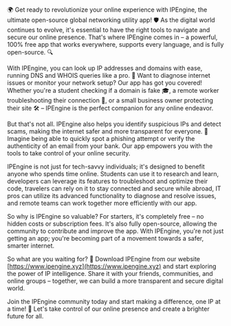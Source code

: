 🌍 Get ready to revolutionize your online experience with IPEngine, the ultimate open-source global networking utility app! 🛡️ As the digital world continues to evolve, it's essential to have the right tools to navigate and secure our online presence. That's where IPEngine comes in – a powerful, 100% free app that works everywhere, supports every language, and is fully open-source. 🔍

With IPEngine, you can look up IP addresses and domains with ease, running DNS and WHOIS queries like a pro. 📡 Want to diagnose internet issues or monitor your network setup? Our app has got you covered! Whether you're a student checking if a domain is fake 🎓, a remote worker troubleshooting their connection 💼, or a small business owner protecting their site 🛠️ – IPEngine is the perfect companion for any online endeavor.

But that's not all. IPEngine also helps you identify suspicious IPs and detect scams, making the internet safer and more transparent for everyone. 🚀 Imagine being able to quickly spot a phishing attempt or verify the authenticity of an email from your bank. Our app empowers you with the tools to take control of your online security.

IPEngine is not just for tech-savvy individuals; it's designed to benefit anyone who spends time online. Students can use it to research and learn, developers can leverage its features to troubleshoot and optimize their code, travelers can rely on it to stay connected and secure while abroad, IT pros can utilize its advanced functionality to diagnose and resolve issues, and remote teams can work together more efficiently with our app.

So why is IPEngine so valuable? For starters, it's completely free – no hidden costs or subscription fees. It's also fully open-source, allowing the community to contribute and improve the app. With IPEngine, you're not just getting an app; you're becoming part of a movement towards a safer, smarter internet.

So what are you waiting for? 🎉 Download IPEngine from our website [https://www.ipengine.xyz](https://www.ipengine.xyz) and start exploring the power of IP intelligence. Share it with your friends, communities, and online groups – together, we can build a more transparent and secure digital world.

Join the IPEngine community today and start making a difference, one IP at a time! 🚀 Let's take control of our online presence and create a brighter future for all.
